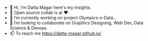 - 👋 Hi, I’m Datta Magar here's my insights.
- 👀 Open source collab is at ❤.
- 🌱 I’m currently working on project Olympics-x-Data...
- 💞️ I’m looking to collaborate on Graphics Designing, Web Dev, Data Science & Devops.
- 📫 To reach me https://datta-magar.github.io/

<!---
datta-magar/datta-magar is a ✨ special ✨ repository because its `README.md` (this file) appears on your GitHub profile.
You can click the Preview link to take a look at your changes.
--->
